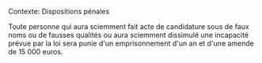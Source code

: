 Contexte: Dispositions pénales

Toute personne qui aura sciemment fait acte de candidature sous de faux noms ou de fausses qualités ou aura sciemment dissimulé une incapacité prévue par la loi sera punie d'un emprisonnement d'un an et d'une amende de 15 000 euros.